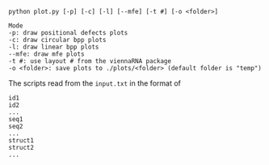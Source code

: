 ```python plot.py [-p] [-c] [-l] [--mfe] [-t #] [-o <folder>]```

```
Mode
-p: draw positional defects plots
-c: draw circular bpp plots
-l: draw linear bpp plots
--mfe: draw mfe plots
-t #: use layout # from the viennaRNA package
-o <folder>: save plots to ./plots/<folder> (default folder is "temp")
```

The scripts read from the ```input.txt``` in the format of
```
id1
id2
...
seq1
seq2
...
struct1
struct2
...
```